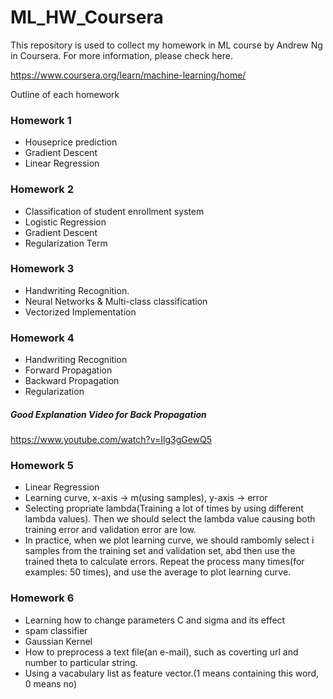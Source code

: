 # ML_HW_Coursera

This repository is used to collect my homework in ML course by Andrew Ng in Coursera.
For more information, please check here.

https://www.coursera.org/learn/machine-learning/home/

Outline of each homework

### Homework 1 ###

- Houseprice prediction
- Gradient Descent
- Linear Regression

### Homework 2 ###

- Classification of student enrollment system
- Logistic Regression
- Gradient Descent
- Regularization Term

### Homework 3 ###

- Handwriting Recognition.
- Neural Networks & Multi-class classification
- Vectorized Implementation

### Homework 4 ###

- Handwriting Recognition
- Forward Propagation
- Backward Propagation
- Regularization

##### Good Explanation Video for Back Propagation
https://www.youtube.com/watch?v=Ilg3gGewQ5

### Homework 5 ###

- Linear Regression
- Learning curve, x-axis -> m(using samples), y-axis -> error
- Selecting propriate lambda(Training a lot of times by using different lambda values). Then we should select the lambda value causing both training error and validation error are low.
- In practice, when we plot learning curve, we should rambomly select i samples from the training set and validation set, abd then use the trained theta to calculate errors. 
Repeat the process many times(for examples: 50 times), and use the average to plot learning curve.

### Homework 6 ###
- Learning how to change parameters C and sigma and its effect
- spam classifier
- Gaussian Kernel
- How to preprocess a text file(an e-mail), such as coverting url and number to particular string.
- Using a vacabulary list as feature vector.(1 means containing this word, 0 means no)
